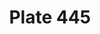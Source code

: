 ---
flag: 
order: '114'
pid: '445'
an: '11'
title: Plate 445
rev_year: 
_date: 30 janvier 1803
caption: Turban de grande Parure. Robe du Matin.
translation: Grand Parure Turban. Morning Dress.
student: Zoë Dostal
keywords: Turban, femme artiste, woman artist, froid, cold, Psyché, Polonnaise, Polish,
  Redingote, turq, Turkish, Vignogne, palatine
column: 
flag_translation: 
permalink: /plates/445
layout: plate-page
---